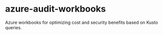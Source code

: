 # azure-audit-workbooks
Azure workbooks for optimizing cost and security benefits based on Kusto queries.
